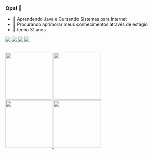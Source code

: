 ### Opa! 👋

- 🌱 Aprendendo Java e Cursando Sistemas para Internet
- 👯 Procurando aprimorar meus conhecimentos através de estágio
- 💬 tenho 31 anos

<div>
  <a href= "mailto:nelsonsousajr@gmail.com"><img src = "https://img.shields.io/badge/Gmail-D14836?style=for-the-badge&logo=gmail&logoColor=white"/>
  <a href = "https://www.linkedin.com/in/nelson-sousa-0845aa1ba/"><img src= "https://img.shields.io/badge/LinkedIn-0077B5?style=for-the-badge&logo=linkedin&logoColor=white"/>
  <a href = "https://twitter.com/nelson_shawn"><img src= "https://img.shields.io/badge/Twitter-1DA1F2?style=for-the-badge&logo=twitter&logoColor=white"/>
  <a href= "https://www.instagram.com/nelsonsousa/"><img src= "https://img.shields.io/badge/Instagram-E4405F?style=for-the-badge&logo=instagram&logoColor=white"/> 
  <br>
  <br>
 
  <a href= "https://github.com/NelsonSousaJr"><img height = "150em" src="https://github-readme-stats.vercel.app/api?username=nelsonsousajr&theme=vision-friendly-dark&show_icons=true"/>
  <a href= "https://github.com/NelsonSousaJr"><img height = "150em" src="https://github-readme-stats.vercel.app/api/top-langs/?username=nelsonsousajr&layout=compact&theme=vision-friendly-dark"/><br>
    <a href= "https://wakatime.com/@nelsonsousajr"><img height = "150em" src="https://github-readme-stats.vercel.app/api/wakatime?username=nelsonsousajr&theme=vision-friendly-dark"/>
    <a href= "https://github.com/NelsonSousaJr/curso-java"><img height = "150em" src= "https://github-readme-stats.vercel.app/api/pin?username=nelsonsousajr&repo=curso-java&theme=vision-friendly-dark&show_owner=true"/><br>
    
</div>
      


